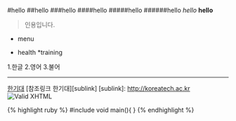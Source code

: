 #hello
##hello
###hello
####hello
#####hello
######hello
_hello_
**hello**
>인용입니다.

- menu
+ health
*training

 1.한글
 2.영어 
 3.불어

---
[한기대](http://koreatech.ac.kr)
[참조링크 한기대][sublink]
[sublink]: http://koreatech.ac.kr
![Valid XHTML](http://img.naver.net/static/www/u/2013/0731/nmms_2249405010.gif)

{% highlight ruby %} 
#include <iostream>
void main(){
}
{% endhighlight %}
